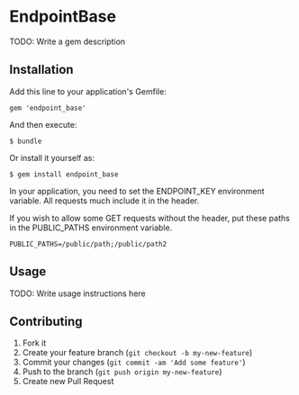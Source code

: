 # EndpointBase

TODO: Write a gem description

## Installation

Add this line to your application's Gemfile:

    gem 'endpoint_base'

And then execute:

    $ bundle

Or install it yourself as:

    $ gem install endpoint_base

In your application, you need to set the ENDPOINT_KEY environment variable.  All requests much include it in the header.

If you wish to allow some GET requests without the header, put these paths in the PUBLIC_PATHS environment variable.

    PUBLIC_PATHS=/public/path;/public/path2

## Usage

TODO: Write usage instructions here

## Contributing

1. Fork it
2. Create your feature branch (`git checkout -b my-new-feature`)
3. Commit your changes (`git commit -am 'Add some feature'`)
4. Push to the branch (`git push origin my-new-feature`)
5. Create new Pull Request
